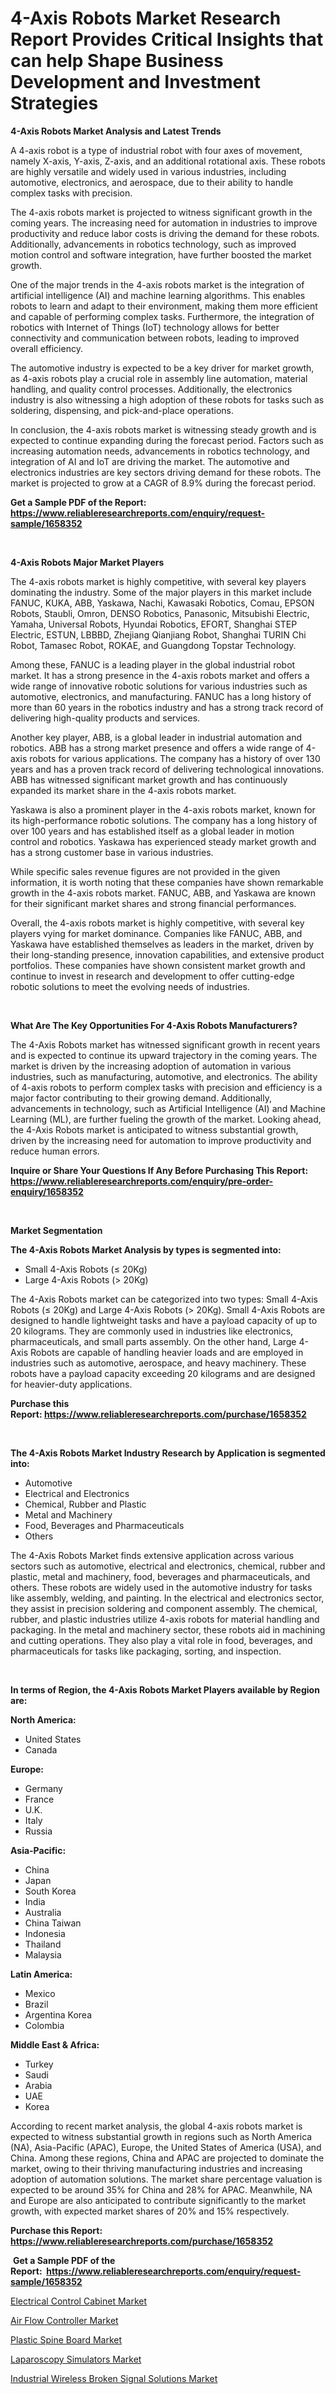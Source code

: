 <p><h1>4-Axis Robots Market Research Report Provides Critical Insights that can help Shape Business Development and Investment Strategies</h1></p><p><strong>4-Axis Robots Market Analysis and Latest Trends</strong></p>
<p><p>A 4-axis robot is a type of industrial robot with four axes of movement, namely X-axis, Y-axis, Z-axis, and an additional rotational axis. These robots are highly versatile and widely used in various industries, including automotive, electronics, and aerospace, due to their ability to handle complex tasks with precision.</p><p>The 4-axis robots market is projected to witness significant growth in the coming years. The increasing need for automation in industries to improve productivity and reduce labor costs is driving the demand for these robots. Additionally, advancements in robotics technology, such as improved motion control and software integration, have further boosted the market growth.</p><p>One of the major trends in the 4-axis robots market is the integration of artificial intelligence (AI) and machine learning algorithms. This enables robots to learn and adapt to their environment, making them more efficient and capable of performing complex tasks. Furthermore, the integration of robotics with Internet of Things (IoT) technology allows for better connectivity and communication between robots, leading to improved overall efficiency.</p><p>The automotive industry is expected to be a key driver for market growth, as 4-axis robots play a crucial role in assembly line automation, material handling, and quality control processes. Additionally, the electronics industry is also witnessing a high adoption of these robots for tasks such as soldering, dispensing, and pick-and-place operations.</p><p>In conclusion, the 4-axis robots market is witnessing steady growth and is expected to continue expanding during the forecast period. Factors such as increasing automation needs, advancements in robotics technology, and integration of AI and IoT are driving the market. The automotive and electronics industries are key sectors driving demand for these robots. The market is projected to grow at a CAGR of 8.9% during the forecast period.</p></p>
<p><strong>Get a Sample PDF of the Report:&nbsp; <a href="https://www.reliableresearchreports.com/enquiry/request-sample/1658352">https://www.reliableresearchreports.com/enquiry/request-sample/1658352</a></strong></p>
<p>&nbsp;</p>
<p><strong>4-Axis Robots Major Market Players</strong></p>
<p><p>The 4-axis robots market is highly competitive, with several key players dominating the industry. Some of the major players in this market include FANUC, KUKA, ABB, Yaskawa, Nachi, Kawasaki Robotics, Comau, EPSON Robots, Staubli, Omron, DENSO Robotics, Panasonic, Mitsubishi Electric, Yamaha, Universal Robots, Hyundai Robotics, EFORT, Shanghai STEP Electric, ESTUN, LBBBD, Zhejiang Qianjiang Robot, Shanghai TURIN Chi Robot, Tamasec Robot, ROKAE, and Guangdong Topstar Technology.</p><p>Among these, FANUC is a leading player in the global industrial robot market. It has a strong presence in the 4-axis robots market and offers a wide range of innovative robotic solutions for various industries such as automotive, electronics, and manufacturing. FANUC has a long history of more than 60 years in the robotics industry and has a strong track record of delivering high-quality products and services.</p><p>Another key player, ABB, is a global leader in industrial automation and robotics. ABB has a strong market presence and offers a wide range of 4-axis robots for various applications. The company has a history of over 130 years and has a proven track record of delivering technological innovations. ABB has witnessed significant market growth and has continuously expanded its market share in the 4-axis robots market.</p><p>Yaskawa is also a prominent player in the 4-axis robots market, known for its high-performance robotic solutions. The company has a long history of over 100 years and has established itself as a global leader in motion control and robotics. Yaskawa has experienced steady market growth and has a strong customer base in various industries.</p><p>While specific sales revenue figures are not provided in the given information, it is worth noting that these companies have shown remarkable growth in the 4-axis robots market. FANUC, ABB, and Yaskawa are known for their significant market shares and strong financial performances.</p><p>Overall, the 4-axis robots market is highly competitive, with several key players vying for market dominance. Companies like FANUC, ABB, and Yaskawa have established themselves as leaders in the market, driven by their long-standing presence, innovation capabilities, and extensive product portfolios. These companies have shown consistent market growth and continue to invest in research and development to offer cutting-edge robotic solutions to meet the evolving needs of industries.</p></p>
<p>&nbsp;</p>
<p><strong>What Are The Key Opportunities For 4-Axis Robots Manufacturers?</strong></p>
<p><p>The 4-Axis Robots market has witnessed significant growth in recent years and is expected to continue its upward trajectory in the coming years. The market is driven by the increasing adoption of automation in various industries, such as manufacturing, automotive, and electronics. The ability of 4-axis robots to perform complex tasks with precision and efficiency is a major factor contributing to their growing demand. Additionally, advancements in technology, such as Artificial Intelligence (AI) and Machine Learning (ML), are further fueling the growth of the market. Looking ahead, the 4-Axis Robots market is anticipated to witness substantial growth, driven by the increasing need for automation to improve productivity and reduce human errors.</p></p>
<p><strong>Inquire or Share Your Questions If Any Before Purchasing This Report: <a href="https://www.reliableresearchreports.com/enquiry/pre-order-enquiry/1658352">https://www.reliableresearchreports.com/enquiry/pre-order-enquiry/1658352</a></strong></p>
<p>&nbsp;</p>
<p><strong>Market Segmentation</strong></p>
<p><strong>The 4-Axis Robots Market Analysis by types is segmented into:</strong></p>
<p><ul><li>Small 4-Axis Robots (≤ 20Kg)</li><li>Large 4-Axis Robots (> 20Kg)</li></ul></p>
<p><p>The 4-Axis Robots market can be categorized into two types: Small 4-Axis Robots (≤ 20Kg) and Large 4-Axis Robots (> 20Kg). Small 4-Axis Robots are designed to handle lightweight tasks and have a payload capacity of up to 20 kilograms. They are commonly used in industries like electronics, pharmaceuticals, and small parts assembly. On the other hand, Large 4-Axis Robots are capable of handling heavier loads and are employed in industries such as automotive, aerospace, and heavy machinery. These robots have a payload capacity exceeding 20 kilograms and are designed for heavier-duty applications.</p></p>
<p><strong>Purchase this Report:&nbsp;<a href="https://www.reliableresearchreports.com/purchase/1658352">https://www.reliableresearchreports.com/purchase/1658352</a></strong></p>
<p>&nbsp;</p>
<p><strong>The 4-Axis Robots Market Industry Research by Application is segmented into:</strong></p>
<p><ul><li>Automotive</li><li>Electrical and Electronics</li><li>Chemical, Rubber and Plastic</li><li>Metal and Machinery</li><li>Food, Beverages and Pharmaceuticals</li><li>Others</li></ul></p>
<p><p>The 4-Axis Robots Market finds extensive application across various sectors such as automotive, electrical and electronics, chemical, rubber and plastic, metal and machinery, food, beverages and pharmaceuticals, and others. These robots are widely used in the automotive industry for tasks like assembly, welding, and painting. In the electrical and electronics sector, they assist in precision soldering and component assembly. The chemical, rubber, and plastic industries utilize 4-axis robots for material handling and packaging. In the metal and machinery sector, these robots aid in machining and cutting operations. They also play a vital role in food, beverages, and pharmaceuticals for tasks like packaging, sorting, and inspection.</p></p>
<p>&nbsp;</p>
<p><strong>In terms of Region, the 4-Axis Robots Market Players available by Region are:</strong></p>
<p>
    <p> <strong> North America: </strong>
        <ul>
            <li>United States</li>
            <li>Canada</li>
        </ul>
        </p> 
    <p> <strong> Europe: </strong>
        <ul>
            <li>Germany</li>
            <li>France</li>
            <li>U.K.</li>
            <li>Italy</li>
            <li>Russia</li>
        </ul>
        </p> 
    <p> <strong> Asia-Pacific: </strong>
        <ul>
            <li>China</li>
            <li>Japan</li>
            <li>South Korea</li>
            <li>India</li>
            <li>Australia</li>
            <li>China Taiwan</li>
            <li>Indonesia</li>
            <li>Thailand</li>
            <li>Malaysia</li>
        </ul>
        </p> 
    <p> <strong> Latin America: </strong>
        <ul>
            <li>Mexico</li>
            <li>Brazil</li>
            <li>Argentina Korea</li>
            <li>Colombia</li>
        </ul>
        </p> 
    <p> <strong> Middle East & Africa: </strong>
        <ul>
            <li>Turkey</li>
            <li>Saudi</li>
            <li>Arabia</li>
            <li>UAE</li>
            <li>Korea</li>
        </ul>
    </p>
    </p>
<p><p>According to recent market analysis, the global 4-axis robots market is expected to witness substantial growth in regions such as North America (NA), Asia-Pacific (APAC), Europe, the United States of America (USA), and China. Among these regions, China and APAC are projected to dominate the market, owing to their thriving manufacturing industries and increasing adoption of automation solutions. The market share percentage valuation is expected to be around 35% for China and 28% for APAC. Meanwhile, NA and Europe are also anticipated to contribute significantly to the market growth, with expected market shares of 20% and 15% respectively.</p></p>
<p><strong>Purchase this Report: <a href="https://www.reliableresearchreports.com/purchase/1658352">https://www.reliableresearchreports.com/purchase/1658352</a></strong></p>
<p>&nbsp;<strong>Get a Sample PDF of the Report:&nbsp;&nbsp;<a href="https://www.reliableresearchreports.com/enquiry/request-sample/1658352">https://www.reliableresearchreports.com/enquiry/request-sample/1658352</a></strong></p>
<p><strong></strong></p>
<p><p><a href="https://www.linkedin.com/pulse/electrical-control-cabinet-market-research-report-provides-fxjue/">Electrical Control Cabinet Market</a></p><p><a href="https://www.linkedin.com/pulse/air-flow-controller-market-size-share-global-analysis-report-wyr3e/">Air Flow Controller Market</a></p><p><a href="https://medium.com/@boydsmitham726/plastic-spine-board-market-size-cagr-trends-2024-2030-bd94effa95de">Plastic Spine Board Market</a></p><p><a href="https://medium.com/@jerrodhilll68/laparoscopy-simulators-market-size-cagr-trends-2024-2030-ded179b86caa">Laparoscopy Simulators Market</a></p><p><a href="https://github.com/grishafomin4852/Market-Research-Report-List-1/blob/main/industrial-wireless-broken-signal-solutions-market.md">Industrial Wireless Broken Signal Solutions Market</a></p></p>